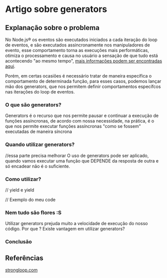 # Artigo sobre generators

## Explanação sobre o problema
  No Node.js® os eventos são executados iniciados a cada iteração do loop de eventos,
  e são executados assincronamente nos manipuladores de evento, esse comportamento
  torna as execuções mais performáticas, otimiza o processamento e causa no usuário a
  sensação de que tudo está acontecendo "ao mesmo tempo", [mais informações podem ser
  encontradas aqui](https://www.tutorialspoint.com/nodejs/nodejs_event_loop.htm).

  Porém, em certas ocasiões é necessário tratar de maneira específica o
  comportamento de determinada função, para esses casos, podemos lançar mão dos
  generators, que nos permitem definir comportamentos específcos nas iterações do
  loop de eventos.

### O que são generators?
  Generators é o recurso que nos permite pausar e continuar a execução de
  funções assíncronas, de acordo com nossa necessidade, na prática, é o que
  nos permite executar funções assíncronas "como se fossem" executadas de maneira
  síncrona

### Quando utilizar generators?
  //essa parte precisa melhorar
  O uso de generators pode ser aplicado, quando vamos executar uma função que
  DEPENDE da resposta de outra e só encadear não é o suficiente.


### Como utilizar?
  // yield e yield


  // Exemplo do meu code

### Nem tudo são flores :S
  Utilizar generators prejuda muito a velocidade de execução do nosso código.
  Por que ?
  Existe vantagem em utilizar generators?

### Conclusão

## Referências
[strongloop.com](https://strongloop.com/strongblog/how-to-generators-node-js-yield-use-cases/)
